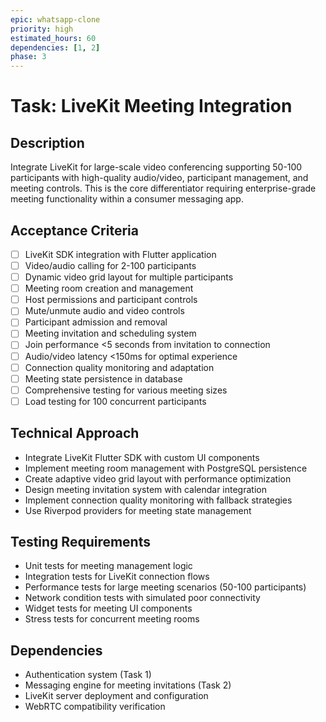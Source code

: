 ```yaml
---
epic: whatsapp-clone
priority: high
estimated_hours: 60
dependencies: [1, 2]
phase: 3
---
```


# Task: LiveKit Meeting Integration

## Description
Integrate LiveKit for large-scale video conferencing supporting 50-100 participants with high-quality audio/video, participant management, and meeting controls. This is the core differentiator requiring enterprise-grade meeting functionality within a consumer messaging app.

## Acceptance Criteria
- [ ] LiveKit SDK integration with Flutter application
- [ ] Video/audio calling for 2-100 participants
- [ ] Dynamic video grid layout for multiple participants
- [ ] Meeting room creation and management
- [ ] Host permissions and participant controls
- [ ] Mute/unmute audio and video controls
- [ ] Participant admission and removal
- [ ] Meeting invitation and scheduling system
- [ ] Join performance <5 seconds from invitation to connection
- [ ] Audio/video latency <150ms for optimal experience
- [ ] Connection quality monitoring and adaptation
- [ ] Meeting state persistence in database
- [ ] Comprehensive testing for various meeting sizes
- [ ] Load testing for 100 concurrent participants

## Technical Approach
- Integrate LiveKit Flutter SDK with custom UI components
- Implement meeting room management with PostgreSQL persistence
- Create adaptive video grid layout with performance optimization
- Design meeting invitation system with calendar integration
- Implement connection quality monitoring with fallback strategies
- Use Riverpod providers for meeting state management

## Testing Requirements
- Unit tests for meeting management logic
- Integration tests for LiveKit connection flows
- Performance tests for large meeting scenarios (50-100 participants)
- Network condition tests with simulated poor connectivity
- Widget tests for meeting UI components
- Stress tests for concurrent meeting rooms

## Dependencies
- Authentication system (Task 1)
- Messaging engine for meeting invitations (Task 2)
- LiveKit server deployment and configuration
- WebRTC compatibility verification